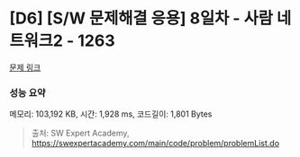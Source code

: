 # [D6] [S/W 문제해결 응용] 8일차 - 사람 네트워크2 - 1263 

[문제 링크](https://swexpertacademy.com/main/code/problem/problemDetail.do?contestProbId=AV18P2B6Iu8CFAZN) 

### 성능 요약

메모리: 103,192 KB, 시간: 1,928 ms, 코드길이: 1,801 Bytes



> 출처: SW Expert Academy, https://swexpertacademy.com/main/code/problem/problemList.do